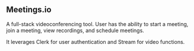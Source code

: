 ## Meetings.io

A full-stack videoconferencing tool. User has the ability to start a meeting, join a meeting, view recordings, and schedule meetings. 

It leverages Clerk for user authentication and Stream for video functions. 